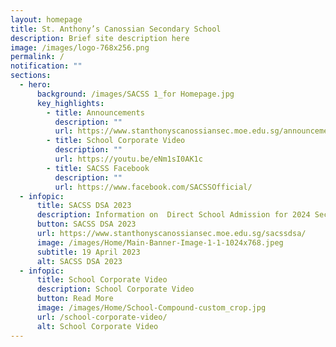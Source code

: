 ```yaml
---
layout: homepage
title: St. Anthony’s Canossian Secondary School
description: Brief site description here
image: /images/logo-768x256.png
permalink: /
notification: ""
sections:
  - hero:
      background: /images/SACSS 1_for Homepage.jpg
      key_highlights:
        - title: Announcements
          description: ""
          url: https://www.stanthonyscanossiansec.moe.edu.sg/announcements/
        - title: School Corporate Video
          description: ""
          url: https://youtu.be/eNm1sI0AK1c
        - title: SACSS Facebook
          description: ""
          url: https://www.facebook.com/SACSSOfficial/
  - infopic:
      title: SACSS DSA 2023
      description: Information on  Direct School Admission for 2024 Secondary 1 Intake
      button: SACSS DSA 2023
      url: https://www.stanthonyscanossiansec.moe.edu.sg/sacssdsa/
      image: /images/Home/Main-Banner-Image-1-1-1024x768.jpeg
      subtitle: 19 April 2023
      alt: SACSS DSA 2023
  - infopic:
      title: School Corporate Video
      description: School Corporate Video
      button: Read More
      image: /images/Home/School-Compound-custom_crop.jpg
      url: /school-corporate-video/
      alt: School Corporate Video
---
```


